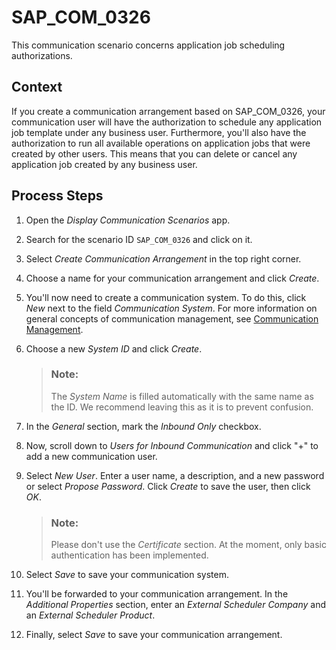 <!-- loio1f6b9cfb6fa048c79f31642826045e43 -->

# SAP\_COM\_0326

This communication scenario concerns application job scheduling authorizations.



<a name="loio1f6b9cfb6fa048c79f31642826045e43__section_q1p_ckf_mtb"/>

## Context

If you create a communication arrangement based on SAP\_COM\_0326, your communication user will have the authorization to schedule any application job template under any business user. Furthermore, you'll also have the authorization to run all available operations on application jobs that were created by other users. This means that you can delete or cancel any application job created by any business user.



<a name="loio1f6b9cfb6fa048c79f31642826045e43__section_qch_2kf_mtb"/>

## Process Steps

1.  Open the *Display Communication Scenarios* app.

2.  Search for the scenario ID `SAP_COM_0326` and click on it.

3.  Select *Create Communication Arrangement* in the top right corner.

4.  Choose a name for your communication arrangement and click *Create*.

5.  You'll now need to create a communication system. To do this, click *New* next to the field *Communication System*. For more information on general concepts of communication management, see [Communication Management](communication-management-2e84a10.md).

6.  Choose a new *System ID* and click *Create*.

    > ### Note:  
    > The *System Name* is filled automatically with the same name as the ID. We recommend leaving this as it is to prevent confusion.

7.  In the *General* section, mark the *Inbound Only* checkbox.

8.  Now, scroll down to *Users for Inbound Communication* and click "+" to add a new communication user.

9.  Select *New User*. Enter a user name, a description, and a new password or select *Propose Password*. Click *Create* to save the user, then click *OK*.

    > ### Note:  
    > Please don't use the *Certificate* section. At the moment, only basic authentication has been implemented.

10. Select *Save* to save your communication system.

11. You'll be forwarded to your communication arrangement. In the *Additional Properties* section, enter an *External Scheduler Company* and an *External Scheduler Product*.

12. Finally, select *Save* to save your communication arrangement.


